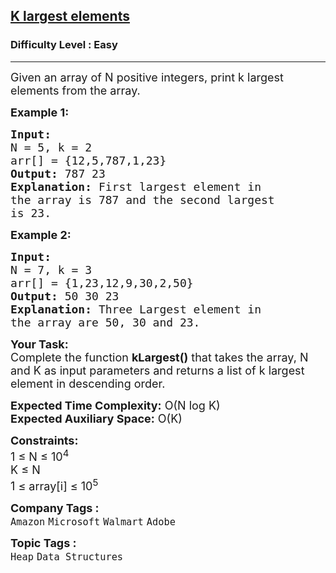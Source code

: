 <h2><a href="https://www.geeksforgeeks.org/problems/k-largest-elements3736/1?itm_source=geeksforgeeks&itm_medium=article&itm_campaign=bottom_sticky_on_article">K largest elements</a></h2><h3>Difficulty Level : Easy</h3><hr><div class="problems_problem_content__Xm_eO"><p><span style="font-size:18px">Given an array of N positive integers, print k largest elements from the array.&nbsp;</span></p>

<p><span style="font-size:18px"><strong>Example 1:</strong></span></p>

<pre><span style="font-size:18px"><strong>Input:
</strong>N = 5, k = 2
arr[] = {12,5,787,1,23}
<strong>Output: </strong>787 23<strong>
Explanation: </strong>First largest element in
the array is 787 and the second largest
is 23.</span>
</pre>

<p><span style="font-size:18px"><strong>Example 2:</strong></span></p>

<pre><span style="font-size:18px"><strong>Input:
</strong>N = 7, k = 3
arr[] = {1,23,12,9,30,2,50}
<strong>Output: </strong>50 30 23<strong>
Explanation: </strong>Three Largest element in
the array are 50, 30 and 23.</span></pre>

<p><span style="font-size:18px"><strong>Your Task:</strong><br>
Complete the function <strong>kLargest()</strong> that takes the array, N and K as input parameters and returns a list of k largest element in descending order.&nbsp;</span></p>

<p><span style="font-size:18px"><strong>Expected Time Complexity:</strong> O(N log K)<br>
<strong>Expected Auxiliary Space:</strong> O(K)</span></p>

<p><span style="font-size:18px"><strong>Constraints:</strong><br>
1 ≤ N ≤ 10<sup>4</sup><br>
K ≤ N<br>
1 ≤ array[i] ≤ 10<sup>5</sup></span></p>
</div><p><span style=font-size:18px><strong>Company Tags : </strong><br><code>Amazon</code>&nbsp;<code>Microsoft</code>&nbsp;<code>Walmart</code>&nbsp;<code>Adobe</code>&nbsp;<br><p><span style=font-size:18px><strong>Topic Tags : </strong><br><code>Heap</code>&nbsp;<code>Data Structures</code>&nbsp;